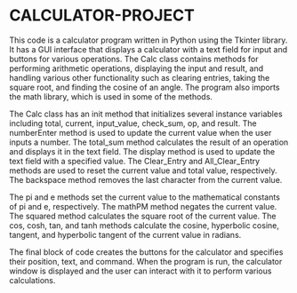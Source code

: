 # CALCULATOR-PROJECT
This code is a calculator program written in Python using the Tkinter library. It has a GUI interface that displays a calculator with a text field for input and buttons for various operations. The Calc class contains methods for performing arithmetic operations, displaying the input and result, and handling various other functionality such as clearing entries, taking the square root, and finding the cosine of an angle. The program also imports the math library, which is used in some of the methods.

The Calc class has an init method that initializes several instance variables including total, current, input_value, check_sum, op, and result. The numberEnter method is used to update the current value when the user inputs a number. The total_sum method calculates the result of an operation and displays it in the text field. The display method is used to update the text field with a specified value. The Clear_Entry and All_Clear_Entry methods are used to reset the current value and total value, respectively. The backspace method removes the last character from the current value.

The pi and e methods set the current value to the mathematical constants of pi and e, respectively. The mathPM method negates the current value. The squared method calculates the square root of the current value. The cos, cosh, tan, and tanh methods calculate the cosine, hyperbolic cosine, tangent, and hyperbolic tangent of the current value in radians.

The final block of code creates the buttons for the calculator and specifies their position, text, and command. When the program is run, the calculator window is displayed and the user can interact with it to perform various calculations.
